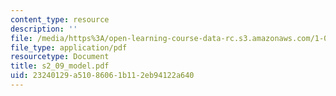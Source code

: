 ```yaml
---
content_type: resource
description: ''
file: /media/https%3A/open-learning-course-data-rc.s3.amazonaws.com/1-051-structural-engineering-design-fall-2003/23240129a51086061b112eb94122a640_s2_09_model.pdf
file_type: application/pdf
resourcetype: Document
title: s2_09_model.pdf
uid: 23240129-a510-8606-1b11-2eb94122a640
---
```

